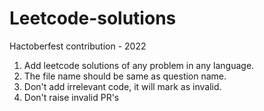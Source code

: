 # Leetcode-solutions

Hactoberfest contribution - 2022

1. Add leetcode solutions of any problem in any language.
2. The file name should be same as question name.
3. Don't add irrelevant code, it will mark as invalid.
4. Don't raise invalid PR's

